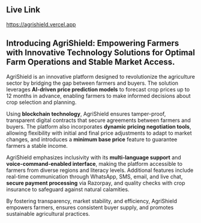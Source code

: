 ## Live Link

https://agrishield.vercel.app



## Introducing AgriShield: Empowering Farmers with Innovative Technology Solutions for Optimal Farm Operations and Stable Market Access.

AgriShield is an innovative platform designed to revolutionize the agriculture sector by bridging the gap between farmers and buyers. The solution leverages **AI-driven price prediction models** to forecast crop prices up to 12 months in advance, enabling farmers to make informed decisions about crop selection and planning. 

Using **blockchain technology**, AgriShield ensures tamper-proof, transparent digital contracts that secure agreements between farmers and buyers. The platform also incorporates **dynamic pricing negotiation tools**, allowing flexibility with initial and final price adjustments to adapt to market changes, and introduces a **minimum base price** feature to guarantee farmers a stable income.

AgriShield emphasizes inclusivity with its **multi-language support** and **voice-command-enabled interface**, making the platform accessible to farmers from diverse regions and literacy levels. Additional features include real-time communication through WhatsApp, SMS, email, and live chat, **secure payment processing** via Razorpay, and quality checks with crop insurance to safeguard against natural calamities. 

By fostering transparency, market stability, and efficiency, AgriShield empowers farmers, ensures consistent buyer supply, and promotes sustainable agricultural practices.